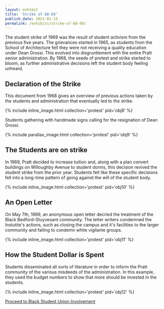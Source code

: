 ```yaml
---
layout: exhibit
title: 'Strike of 68-69'
publish_date: 2021-01-15
permalink: /exhibits/strike-of-68-69/
---
```


The student strike of 1969 was the result of student activism from the previous five years. The grievances started in 1965, as students from the School of Architecture felt they were not receiving a quality education under Dean Grossi. This evolved into disgruntlement with the entire Pratt senior administration. By 1968, the seeds of protest and strike started to bloom, as further administrative decisions left the student body feeling unheard.

## Declaration of the Strike

This document from 1968 gives an overview of previous actions taken by the students and administration that eventually led to the strike.

{% include inline_image.html collection='protest' pid='obj8' %}

Students gathering with handmade signs calling for the resignation of Dean Grossi.

{% include parallax_image.html collection='protest' pid='obj9' %}

## The Students are on strike

In 1969, Pratt decided to increase tuition and, along with a plan convert buildings on Willoughby Avenue to student dorms, this decision revived the student strike from the prior year. Students felt like these specific decisions fell into a long-time pattern of going against the will of the student body.

{% include inline_image.html collection='protest' pid='obj10' %}

## An Open Letter

On May 7th, 1969, an anonymous open letter decried the treatment of the Black
Bedford–Stuyvesant community. The letter writers condemned the Instutite's actions, such as closing the campus and it's facilities to the larger community and failing to condemn white vigilante groups.

{% include inline_image.html collection='protest' pid='obj11' %}

## How the Student Dollar is Spent

Students disseminated all sorts of literature in order to inform the Pratt community of the various misdeeds of the administration. In this example, they used the budget numbers to show that more should be invested in the students.

{% include inline_image.html collection='protest' pid='obj12' %}

<a class="next-exhibit" href="../black-student-union-involvement">Proceed to Black Student Union Involvement<img src="../../assets/openseadragon/images/next_hover.png" alt=""></a>